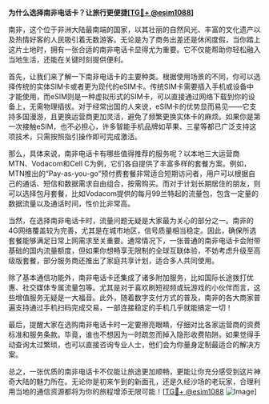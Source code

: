 **为什么选择南非电话卡？让旅行更便捷[[TG💪+ @esim1088](https://t.me/s/esim1088)]**

南非，这个位于非洲大陆最南端的国家，以其壮丽的自然风光、丰富的文化遗产以及热情好客的人民吸引着无数游客。无论是为了商务出差还是休闲度假，当你踏上这片土地时，拥有一张合适的南非电话卡显得尤为重要。它不仅能帮助你轻松融入当地生活，还能在关键时刻提供便利。

首先，让我们来了解一下南非电话卡的主要种类。根据使用场景的不同，你可以选择传统的实体SIM卡或者更为现代的eSIM卡。传统SIM卡需要插入手机或设备中才能使用，而eSIM则是一种虚拟形式的SIM卡，可以直接通过网络下载到你的设备上，无需物理插拔。对于经常出国的人来说，eSIM卡的优势显而易见——它支持多国漫游，且更换运营商更加灵活，避免了频繁更换实体卡的麻烦。如果你是第一次接触eSIM，也不必担心，许多智能手机品牌如苹果、三星等都已广泛支持这项技术，只需按照指引操作即可完成激活。

那么，具体来说，南非电话卡有哪些值得推荐的服务呢？以本地三大运营商MTN、Vodacom和Cell C为例，它们各自提供了丰富多样的套餐方案。例如，MTN推出的“Pay-as-you-go”预付费套餐非常适合短期访问者，用户可以根据自己的通话、短信和数据需求自由组合，按需购买。而对于计划长期居住的朋友，则可以选择包月套餐，比如Vodacom提供的每月99兰特起的流量包，包含一定量的数据流量以及通话时间，性价比非常高。

当然，在选择南非电话卡时，流量问题无疑是大家最为关心的部分之一。南非的4G网络覆盖较为完善，尤其是在城市地区，信号质量相当稳定。因此，确保所选套餐能够满足日常上网需求至关重要。通常情况下，一张普通的南非电话卡会附带基础的国内流量额度，但如果你想畅享无限制的全球互联体验，不妨考虑升级至高级版套餐，部分服务商还推出了家庭共享计划，适合多人共同使用。

除了基本通信功能外，南非电话卡还集成了诸多附加服务，比如国际长途拨打优惠、社交媒体专属流量包等。尤其是对于喜欢刷短视频或玩游戏的小伙伴而言，这些增值服务无疑是一大福音。此外，随着数字支付方式的普及，南非的各大商家普遍支持通过手机扫码完成交易，一部连接稳定的手机几乎就能搞定一切！

最后，提醒大家在选购南非电话卡时一定要擦亮眼睛，仔细对比各家运营商的资费标准和服务条款。毕竟，谁也不想因为一时疏忽而掉入隐形收费陷阱。如果觉得手动查询太过繁琐，也可以直接咨询专业人士，他们会为你量身定制最适合的解决方案。

总之，一张优质的南非电话卡不仅能让旅途更加顺畅，更能让你充分感受到这片神奇大陆的魅力所在。无论你是初来乍到的新面孔，还是久经沙场的老玩家，合理利用当地的通信资源都将为你的旅程增添无限可能！[[TG💪+ @esim1088](https://t.me/s/esim1088) ![Image](https://i.postimg.cc/4NQfJmqS/Snipaste-2025-05-13-00-14-12.png)]